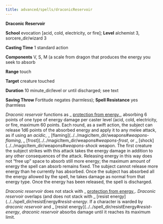 ```yaml
---
title: advanced/spells/draconicReservoir
---
```

 **Draconic Reservoir**

**School** evocation [acid, cold, electricity, or fire]; **Level** alchemist 3, sorcere_dir/wizard 3

**Casting Time** 1 standard action

**Components** V, S, M (a scale from dragon that produces the energy you seek to absorb

**Range** touch

**Target** creature touched

**Duration** 10 minute_dir/level or until discharged; see text

**Saving Throw** Fortitude negates (harmless); **Spell Resistance** yes (harmless

_Draconic reservoir_ functions as _ [protection from energy](../../spell_dir/protectionFromEnergy#_protection-from-energy)_, absorbing 6 points of one type of energy damage per caster level (acid, cold, electricity, or fire, maximum 60 points. Each round, as a swift action, the subject can release 1d6 points of the absorbed energy and apply it to any melee attack, as if using an _acidic_, _ [flaming](../../magicItem_dir/weapons#_weapons-flaming_, _ [frost](../../magicItem_dir/weapons#_weapons-frost_, or _ [shock](../../magicItem_dir/weapons#_weapons-shock_ weapon. The first creature the subject strikes with this attack takes the energy damage in addition to any other consequences of the attack. Releasing energy in this way does not “free up” space to absorb still more energy; the maximum amount of energy the spell can absorb remains fixed. The subject cannot release more energy than he currently has absorbed. Once the subject has absorbed all the energy allowed by the spell, he takes damage as normal from that energy type. Once the energy has been released, the spell is discharged.

_Draconic reservoir_ does not stack with _ [protection from energy](../../spell_dir/protectionFromEnergy#_protection-from-energy)_. _Draconic reservoir_ overlaps (and does not stack with _ [resist energy](../../spell_dir/resistEnergy#_resist-energy_. If a character is warded by _draconic reservoir_ and _ [resist energy](../../spell_dir/resistEnergy#_resist-energy_, _draconic reservoir_ absorbs damage until it reaches its maximum limit.

